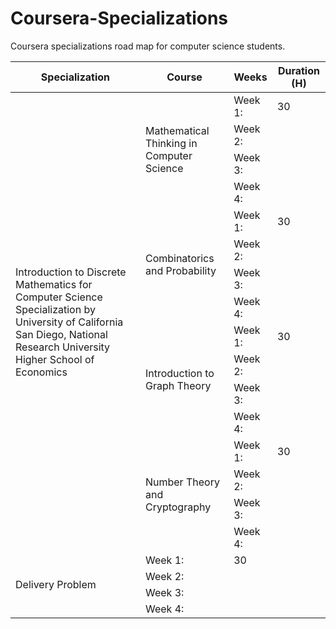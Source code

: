 # Coursera-Specializations
Coursera specializations road map for computer science students.

<table>
  <thead>
    <tr> <th>Specialization</th> <th>Course</th> <th>Weeks</th> <th>Duration (H)</th> </tr>
  </thead>
  <tbody>
    <tr>
            <td rowspan=16>Introduction to Discrete Mathematics for Computer Science Specialization by University of California San Diego, National Research University Higher School of Economics
</td>
            <td rowspan=4>Mathematical Thinking in Computer Science</td>
            <td>Week 1: </td>
            <td>30</td>
    </tr>
    <tr>
            <td>Week 2: </td>
    </tr>
    <tr>
            <td>Week 3: </td>
    </tr>
    <tr>
            <td>Week 4: </td>
    </tr>
    <tr>
            <td rowspan=4>Combinatorics and Probability</td>
            <td>Week 1: </td>
            <td>30</td>
    </tr>
    <tr>
            <td>Week 2: </td>
    </tr>
    <tr>
            <td>Week 3: </td>
    </tr>
    <tr>
            <td>Week 4: </td>
    </tr>
    <tr>
            <td rowspan=4>Introduction to Graph Theory</td>
            <td>Week 1: </td>
            <td>30</td>
    </tr>
    <tr>
            <td>Week 2: </td>
    </tr>
    <tr>
            <td>Week 3: </td>
    </tr>
    <tr>
            <td>Week 4: </td>
    </tr>
    <tr>
            <td rowspan=4>Number Theory and Cryptography</td>
            <td>Week 1: </td>
            <td>30</td>
    </tr>
    <tr>
            <td>Week 2: </td>
    </tr>
    <tr>
            <td>Week 3: </td>
    </tr>
    <tr>
            <td>Week 4: </td>
    </tr>
    <tr>
            <td rowspan=4>Delivery Problem</td>
            <td>Week 1: </td>
            <td>30</td>
    </tr>
    <tr>
            <td>Week 2: </td>
    </tr>
    <tr>
            <td>Week 3: </td>
    </tr>
    <tr>
            <td>Week 4: </td>
    </tr>
  </tbody>
</table>
